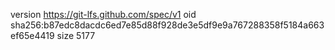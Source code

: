 version https://git-lfs.github.com/spec/v1
oid sha256:b87edc8dacdc6ed7e85d88f928de3e5df9e9a767288358f5184a663ef65e4419
size 5177
